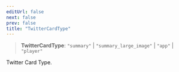 ```yaml
---
editUrl: false
next: false
prev: false
title: "TwitterCardType"
---
```


> **TwitterCardType**: `"summary"` \| `"summary_large_image"` \| `"app"` \| `"player"`

Twitter Card Type.
